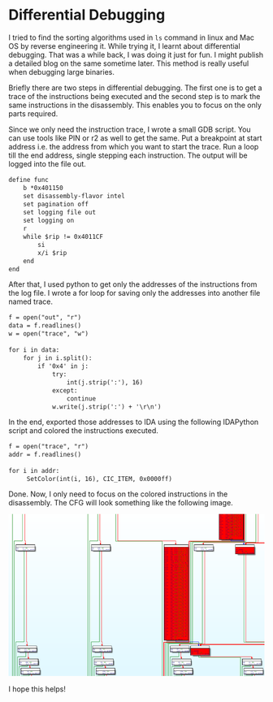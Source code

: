 # Differential Debugging

I tried to find the sorting algorithms used in `ls` command in linux and Mac OS by reverse engineering it. While trying it, I learnt about differential debugging. That was a while back, I was doing it just for fun. I might publish a detailed blog on the same sometime later. This method is really useful when debugging large binaries.

Briefly there are two steps in differential debugging. The first one is to get a trace of the instructions being executed and the second step is to mark the same instructions in the disassembly. This enables you to focus on the only parts required.

Since we only need the instruction trace, I wrote a small GDB script. You can use tools like PIN or r2 as well to get the same. Put a breakpoint at start address i.e. the address from which you want to start the trace. Run a loop till the end address, single stepping each instruction. The output will be logged into the file out.

```
define func
    b *0x401150
    set disassembly-flavor intel
    set pagination off
    set logging file out
    set logging on
    r
    while $rip != 0x4011CF
        si
        x/i $rip
    end
end
```

After that, I used python to get only the addresses of the instructions from the log file. I wrote a for loop for saving only the addresses into another file named trace.

```
f = open("out", "r")
data = f.readlines()
w = open("trace", "w")

for i in data:
    for j in i.split():
        if '0x4' in j:
            try:
                int(j.strip(':'), 16)
            except:
                continue
            w.write(j.strip(':') + '\r\n')

```

In the end, exported those addresses to IDA using the following IDAPython script and colored the instructions executed.

```
f = open("trace", "r")
addr = f.readlines()

for i in addr:
     SetColor(int(i, 16), CIC_ITEM, 0x0000ff)

```

Done. Now, I only need to focus on the colored instructions in the disassembly. The CFG will look something like the following image.

![CFG](https://github.com/r00tus3r/Differential_Debugging/blob/master/CFG.PNG)

I hope this helps!
